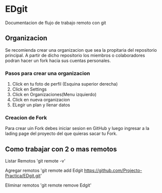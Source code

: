 # EDgit
Documentacion de flujo de trabajo remoto con git

## Organizacion

Se recomienda crear una organizacion que sea la propitaria del repositorio principal. A partir de dicho repositorio los miembros o colaboradores podran hacer un fork hacia sus cuentas personales.

### Pasos para crear una organizacion
1. Click en tu foto de perfil (Esquina superior derecha)
2. Click en Settings
3. Click en Organizaciones(Menu izquierdo)
4. Click en nueva organizacion
5. ELegir un plan y llenar datos

### Creacion de Fork

Para crear uin Fork debes iniciar sesion en GitHub y luego ingresar a la lading page del proyecto del que quieras sacar tu Fork.

## Como trabajar con 2 o mas remotos

Listar Remotos
'git remote -v'

Agregar remotos 
'git remote add Edgit https://github.com/Projecto-Practica/EDgit.git'

Eliminar remotos
'git remote remove Edgit'